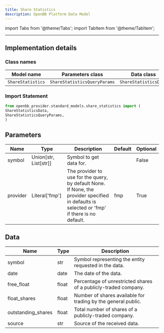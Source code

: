 ```yaml
---
title: Share Statistics
description: OpenBB Platform Data Model
---
```


<!-- markdownlint-disable MD012 MD031 MD033 -->

import Tabs from '@theme/Tabs';
import TabItem from '@theme/TabItem';

---

## Implementation details

### Class names

| Model name | Parameters class | Data class |
| ---------- | ---------------- | ---------- |
| `ShareStatistics` | `ShareStatisticsQueryParams` | `ShareStatisticsData` |

### Import Statement

```python
from openbb_provider.standard_models.share_statistics import (
ShareStatisticsData,
ShareStatisticsQueryParams,
)
```

## Parameters

<Tabs>
<TabItem value="standard" label="Standard">

| Name | Type | Description | Default | Optional |
| ---- | ---- | ----------- | ------- | -------- |
| symbol | Union[str, List[str]] | Symbol to get data for. |  | False |
| provider | Literal['fmp'] | The provider to use for the query, by default None. If None, the provider specified in defaults is selected or 'fmp' if there is no default. | fmp | True |
</TabItem>

</Tabs>

## Data

<Tabs>
<TabItem value="standard" label="Standard">

| Name | Type | Description |
| ---- | ---- | ----------- |
| symbol | str | Symbol representing the entity requested in the data. |
| date | date | The date of the data. |
| free_float | float | Percentage of unrestricted shares of a publicly-traded company. |
| float_shares | float | Number of shares available for trading by the general public. |
| outstanding_shares | float | Total number of shares of a publicly-traded company. |
| source | str | Source of the received data. |
</TabItem>

</Tabs>

